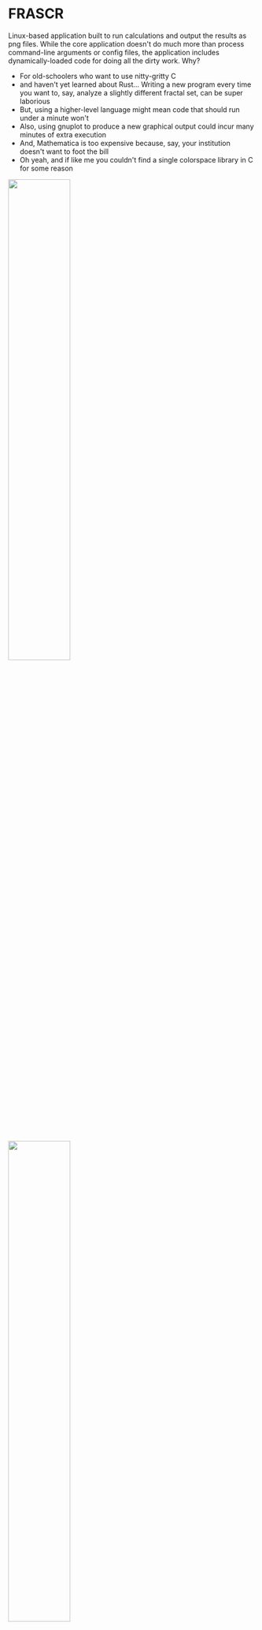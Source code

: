 # FRASCR

Linux-based application built to run calculations and output the results as png files. While the core application doesn't do much more than process command-line arguments or config files, the application includes dynamically-loaded code for doing all the dirty work. Why?
 -  For old-schoolers who want to use nitty-gritty C
 -  and haven't yet learned about Rust... Writing a new program every time you want to, say, analyze a slightly different fractal set, can be super laborious
 -  But, using a higher-level language might mean code that should run under a minute won't
 -  Also, using gnuplot to produce a new graphical output could incur many minutes of extra execution
 -  And, Mathematica is too expensive because, say, your institution doesn't want to foot the bill
 -  Oh yeah, and if like me you couldn't find a single colorspace library in C for some reason

<img src="https://github.com/eightbitastronomy/frascr/blob/1dc6347a2d0cb036c9c41b1978ae639650df3db3/data/bw.png" width=50% height=50%>
<img src="https://github.com/eightbitastronomy/frascr/blob/1dc6347a2d0cb036c9c41b1978ae639650df3db3/data/clr.png" width=50% height=50%>

## Current functionality
 -  Command-line argument processing OR json-based configuration file processing
 -  Mandelbrot set calculation for a quadratic function
 -  png output in either black & white (more useful than it might seem) or in 8-bit hue-shift color
 -  output in text only, but that's nothing to write home about

## Dependencies / level of neediness:
 - cmake build system
 - libpng
 - zlib
 - json-c
 - and patience
 
## Installation and configuration:
 -  No installation. Download, cd into build, run "cmake ..", then "cmake --build .". Your executable will be "frascr". Take a look at the config file in the source or use "frascr -h" to get an idea of how to run it.
 - contact me if you have questions or issues

## For the future:
 - [ ]  Rework so that 8-bit and 16-bit channel output can be selected as a config option
 - [ ]  Implement more goshdarn fractal libraries
 - [ ]  Expand the color library into something more independent and fully-functioning
 - [ ]  The sky's the limit

## Contact / Info:
Author: Miguel Abele
Contact: eightbitastronomy@protonmail.com
License: see file, LICENSE, provided with source code.
